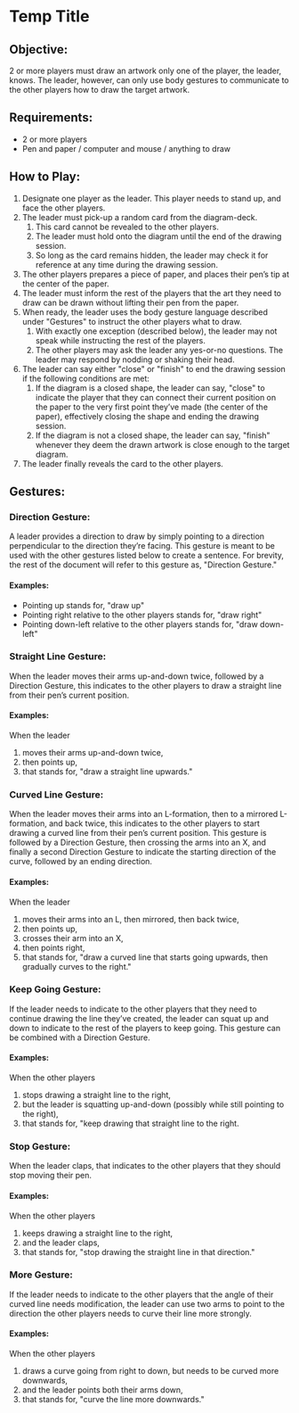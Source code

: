 # Temp Title #

## Objective:

2 or more players must draw an artwork only one of the player, the leader, knows. The leader, however, can only use body gestures to communicate to the other players how to draw the target artwork.

## Requirements:

* 2 or more players
* Pen and paper / computer and mouse / anything to draw

## How to Play:

1. Designate one player as the leader.  This player needs to stand up, and face the other players.
2. The leader must pick-up a random card from the diagram-deck.
	1. This card cannot be revealed to the other players.
	2. The leader must hold onto the diagram until the end of the drawing session.
	3. So long as the card remains hidden, the leader may check it for reference at any time during the drawing session.
3. The other players prepares a piece of paper, and places their pen’s tip at the center of the paper.
4. The leader must inform the rest of the players that the art they need to draw can be drawn without lifting their pen from the paper.
5. When ready, the leader uses the body gesture language described under "Gestures" to instruct the other players what to draw.
	1. With exactly one exception (described below), the leader may not speak while instructing the rest of the players.
	2. The other players may ask the leader any yes-or-no questions.  The leader may respond by nodding or shaking their head.
6. The leader can say either "close" or "finish" to end the drawing session if the following conditions are met:
	1. If the diagram is a closed shape, the leader can say, "close" to indicate the player that they can connect their current position on the paper to the very first point they’ve made (the center of the paper), effectively closing the shape and ending the drawing session.
	2. If the diagram is not a closed shape, the leader can say, "finish" whenever they deem the drawn artwork is close enough to the target diagram.
7. The leader finally reveals the card to the other players.

## Gestures:

### Direction Gesture:

A leader provides a direction to draw by simply pointing to a direction perpendicular to the direction they’re facing.  This gesture is meant to be used with the other gestures listed below to create a sentence.  For brevity, the rest of the document will refer to this gesture as, "Direction Gesture."

#### Examples:

* Pointing up stands for, "draw up"
* Pointing right relative to the other players stands for, "draw right"
* Pointing down-left relative to the other players stands for, "draw down-left"

### Straight Line Gesture:

When the leader moves their arms up-and-down twice, followed by a Direction Gesture, this indicates to the other players to draw a straight line from their pen’s current position.

#### Examples:

When the leader
1. moves their arms up-and-down twice,
2. then points up,
3. that stands for, "draw a straight line upwards."

### Curved Line Gesture:

When the leader moves their arms into an L-formation, then to a mirrored L-formation, and back twice, this indicates to the other players to start drawing a curved line from their pen’s current position.  This gesture is followed by a Direction Gesture, then crossing the arms into an X, and finally a second Direction Gesture to indicate the starting direction of the curve, followed by an ending direction.

#### Examples:

When the leader
1. moves their arms into an L, then mirrored, then back twice,
2. then points up,
3. crosses their arm into an X,
4. then points right,
5. that stands for, "draw a curved line that starts going upwards, then gradually curves to the right."

### Keep Going Gesture:

If the leader needs to indicate to the other players that they need to continue drawing the line they’ve created, the leader can squat up and down to indicate to the rest of the players to keep going.  This gesture can be combined with a Direction Gesture.

#### Examples:

When the other players
1. stops drawing a straight line to the right,
2. but the leader is squatting up-and-down (possibly while still pointing to the right),
3. that stands for, "keep drawing that straight line to the right.

### Stop Gesture:

When the leader claps, that indicates to the other players that they should stop moving their pen.

#### Examples:

When the other players
1. keeps drawing a straight line to the right,
2. and the leader claps,
3. that stands for, "stop drawing the straight line in that direction."

### More Gesture:

If the leader needs to indicate to the other players that the angle of their curved line needs modification,  the leader can use two arms to point to the direction the other players needs to curve their line more strongly.

#### Examples:

When the other players
1. draws a curve going from right to down, but needs to be curved more downwards,
2. and the leader points both their arms down,
3. that stands for, "curve the line more downwards."
